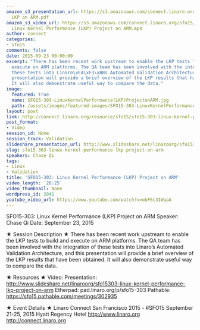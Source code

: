 ```yaml
---
amazon_s3_presentation_url: https://s3.amazonaws.com/connect.linaro.org/sfo15/Presentations/09-23-Wednesday/SFO15-303-
  LKP on ARM.pdf
amazon_s3_video_url: https://s3.amazonaws.com/connect.linaro.org/sfo15/Videos/09-23-Wednesday/SFO15-303
  Linux Kernel Performance (LKP) Project on ARM.mp4
author: connect
categories:
- sfo15
comments: false
date: 2015-09-23 00:00:00
excerpt: "There has been recent work upstream to enable the LKP tests to build and
  execute on ARM platforms. The QA team has been involved with the integration of
  these tests into Linaro\xE4\xF3\xBBs Automated Validation Architecture, and this
  presentation will provide a brief overview of the LKP results that have been obtained.
  It will also demonstrate useful way to compare the data."
image:
  featured: true
  name: SFO15-303-LinuxKernelPerformance(LKP)ProjectonARM.jpg
  path: /assets/images/featured-images/SFO15-303-LinuxKernelPerformance(LKP)ProjectonARM.jpg
layout: post
link: http://connect.linaro.org/resource/sfo15/sfo15-303-linux-kernel-performance-lkp-project-on-arm/
post_format:
- Video
session_id: None
session_track: Validation
slideshare_presentation_url: http://www.slideshare.net/linaroorg/sfo15303-linux-kernel-performance-lkp-project-on-arm
slug: sfo15-303-linux-kernel-performance-lkp-project-on-arm
speakers: Chase Qi
tags:
- Linux
- Validation
title: 'SFO15-303: Linux Kernel Performance (LKP) Project on ARM'
video_length: '26:25'
video_thumbnail: None
wordpress_id: 2841
youtube_video_url: https://www.youtube.com/watch?v=obF6c3IWqaA
---
```


SFO15-303: Linux Kernel Performance (LKP) Project on ARM
Speaker:  Chase Qi
Date: September 23, 2015

★ Session Description ★
There has been recent work upstream to enable the LKP tests to build and execute on ARM platforms. The QA team has been involved with the integration of these tests into Linaro’s Automated Validation Architecture, and this presentation will provide a brief overview of the LKP results that have been obtained. It will also demonstrate useful way to compare the data.

★ Resources ★ 
Video: 
Presentation: http://www.slideshare.net/linaroorg/sfo15303-linux-kernel-performance-lkp-project-on-arm
Etherpad: pad.linaro.org/p/sfo15-303
Pathable: https://sfo15.pathable.com/meetings/302935                                  

★ Event Details ★ 
Linaro Connect San Francisco 2015 - #SFO15 
September 21-25, 2015 
Hyatt Regency Hotel 
http://www.linaro.org
http://connect.linaro.org